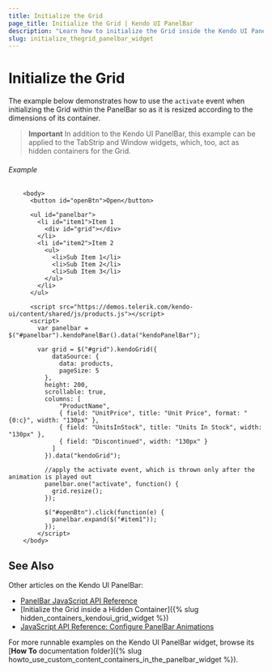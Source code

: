 ```yaml
---
title: Initialize the Grid
page_title: Initialize the Grid | Kendo UI PanelBar
description: "Learn how to initialize the Grid inside the Kendo UI PanelBar by resizing it according to the dimensions of its container."
slug: initialize_thegrid_panelbar_widget
---
```


# Initialize the Grid

The example below demonstrates how to use the `activate` event when initializing the Grid within the PanelBar so as it is resized according to the dimensions of its container.

> **Important**
> In addition to the Kendo UI PanelBar, this example can be applied to the TabStrip and Window widgets, which, too, act as hidden containers for the Grid.

###### Example

```dojo
    <body>
      <button id="openBtn">Open</button>

      <ul id="panelbar">
        <li id="item1">Item 1
          <div id="grid"></div>
        </li>
        <li id="item2">Item 2
          <ul>
            <li>Sub Item 1</li>
            <li>Sub Item 2</li>
            <li>Sub Item 3</li>
          </ul>
        </li>
      </ul>

      <script src="https://demos.telerik.com/kendo-ui/content/shared/js/products.js"></script>
      <script>
        var panelbar = $("#panelbar").kendoPanelBar().data("kendoPanelBar");

        var grid = $("#grid").kendoGrid({
            dataSource: {
              data: products,
              pageSize: 5
          },
          height: 200,
          scrollable: true,
          columns: [
              "ProductName",
              { field: "UnitPrice", title: "Unit Price", format: "{0:c}", width: "130px" },
              { field: "UnitsInStock", title: "Units In Stock", width: "130px" },
              { field: "Discontinued", width: "130px" }
            ]
          }).data("kendoGrid");

          //apply the activate event, which is thrown only after the animation is played out
          panelbar.one("activate", function() {
          	grid.resize();
          });

          $("#openBtn").click(function(e) {
          	panelbar.expand($("#item1"));
          });
        </script>
    </body>
```

## See Also

Other articles on the Kendo UI PanelBar:

* [PanelBar JavaScript API Reference](/api/javascript/ui/panelbar)
* [Initialize the Grid inside a Hidden Container]({% slug hidden_containers_kendoui_grid_widget %})
* [JavaScript API Reference: Configure PanelBar Animations](/api/javascript/ui/panelbar/configuration/animation)

For more runnable examples on the Kendo UI PanelBar widget, browse its [**How To** documentation folder]({% slug howto_use_custom_content_containers_in_the_panelbar_widget %}).
